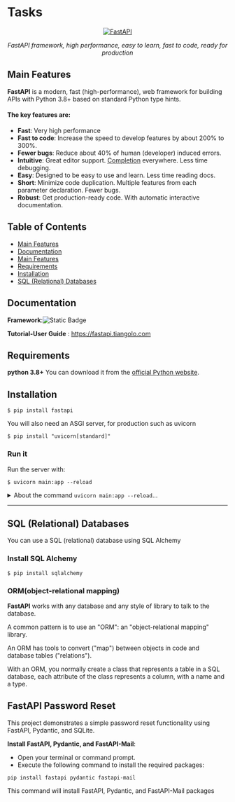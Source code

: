 # Tasks
<p align="center">
  <a href="https://fastapi.tiangolo.com"><img src="https://fastapi.tiangolo.com/img/logo-margin/logo-teal.png" alt="FastAPI"></a>
</p>
<p align="center">
    <em>FastAPI framework, high performance, easy to learn, fast to code, ready for production</em>
</p>

## Main Features
**FastAPI** is a modern, fast (high-performance), web framework for building APIs with Python 3.8+ based on standard Python type hints.

#### The key features are:

* **Fast**: Very high performance
* **Fast to code**: Increase the speed to develop features by about 200% to 300%. 
* **Fewer bugs**: Reduce about 40% of human (developer) induced errors. 
* **Intuitive**: Great editor support. <abbr title="also known as auto-complete, autocompletion, IntelliSense">Completion</abbr> everywhere. Less time debugging.
* **Easy**: Designed to be easy to use and learn. Less time reading docs.
* **Short**: Minimize code duplication. Multiple features from each parameter declaration. Fewer bugs.
* **Robust**: Get production-ready code. With automatic interactive documentation.

## Table of Contents
- [Main Features](#main-features)
- [Documentation](#documentation)
- [Main Features](#main-features)
- [Requirements](#requirements)
- [Installation](#installation)
- [SQL (Relational) Databases](#sql-relational-databases)



## Documentation
**Framework**:![Static Badge](https://img.shields.io/badge/FastAPI-%2318c482?style=plastic)

**Tutorial-User Guide** : <a href="https://fastapi.tiangolo.com" target="_blank">https://fastapi.tiangolo.com</a>

## Requirements
**python 3.8+** You can download it from the [official Python website](https://www.python.org/downloads/).

## Installation

<div class="termy">

```console
$ pip install fastapi
```
</div>

You will also need an ASGI server, for production such as uvicorn

<div class="termy">
  
```console
$ pip install "uvicorn[standard]"
```
</div>

### Run it

Run the server with:

<div class="termy">

```console
$ uvicorn main:app --reload
```
</div>

<details> 
<summary>About the command <code>uvicorn main:app --reload</code>...</summary>

The command `uvicorn main:app` refers to:

* `main`: the file `main.py` (the Python "module").
* `app`: the object created inside of `main.py` with the line `app = FastAPI()`.
* `--reload`: make the server restart after code changes. Only do this for development.

</details>

***

## SQL (Relational) Databases
You can use a SQL (relational) database using SQL Alchemy
### Install SQL Alchemy
<div class="termy">
  
```console
$ pip install sqlalchemy
```
</div>

### ORM(object-relational mapping)
**FastAPI** works with any database and any style of library to talk to the database.

A common pattern is to use an "ORM": an "object-relational mapping" library.

An ORM has tools to convert ("map") between objects in code and database tables ("relations").

With an ORM, you normally create a class that represents a table in a SQL database, each attribute of the class represents a column, with a name and a type.

## FastAPI Password Reset

This project demonstrates a simple password reset functionality using FastAPI, Pydantic, and SQLite.

**Install FastAPI, Pydantic, and FastAPI-Mail**:
  - Open your terminal or command prompt.
  - Execute the following command to install the required packages:

   ```
   pip install fastapi pydantic fastapi-mail
   ```
   This command will install FastAPI, Pydantic, and FastAPI-Mail packages
